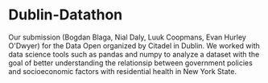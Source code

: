 # Dublin-Datathon
Our submission (Bogdan Blaga, Nial Daly, Luuk Coopmans, Evan Hurley O'Dwyer) for the Data Open organized by Citadel in Dublin. We worked with data science tools such as pandas and numpy to analyze a dataset with the goal of better understanding the relationsip between government policies and socioeconomic factors with residential health in New York State.
